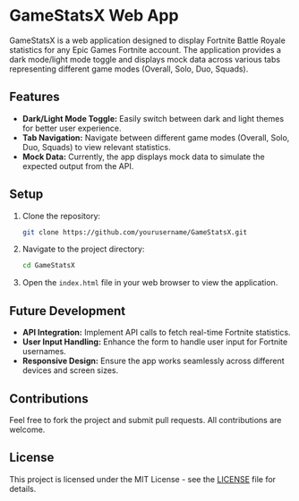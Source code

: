# GameStatsX Web App

GameStatsX is a web application designed to display Fortnite Battle Royale statistics for any Epic Games Fortnite account. The application provides a dark mode/light mode toggle and displays mock data across various tabs representing different game modes (Overall, Solo, Duo, Squads).

## Features

- **Dark/Light Mode Toggle:** Easily switch between dark and light themes for better user experience.
- **Tab Navigation:** Navigate between different game modes (Overall, Solo, Duo, Squads) to view relevant statistics.
- **Mock Data:** Currently, the app displays mock data to simulate the expected output from the API.

## Setup

1. Clone the repository:
    ```bash
    git clone https://github.com/yourusername/GameStatsX.git
    ```

2. Navigate to the project directory:
    ```bash
    cd GameStatsX
    ```

3. Open the `index.html` file in your web browser to view the application.

## Future Development

- **API Integration:** Implement API calls to fetch real-time Fortnite statistics.
- **User Input Handling:** Enhance the form to handle user input for Fortnite usernames.
- **Responsive Design:** Ensure the app works seamlessly across different devices and screen sizes.

## Contributions

Feel free to fork the project and submit pull requests. All contributions are welcome.

## License

This project is licensed under the MIT License - see the [LICENSE](LICENSE) file for details.

